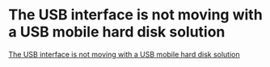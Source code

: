 # The USB interface is not moving with a USB mobile hard disk solution
[The USB interface is not moving with a USB mobile hard disk solution](https://aiwithcloud.com/?p=1704)